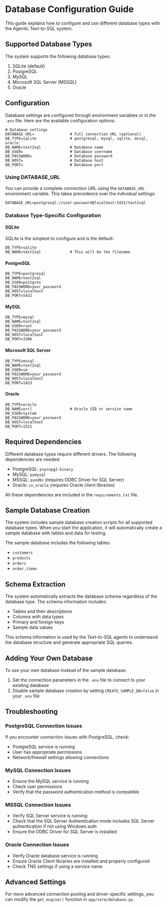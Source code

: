 # Database Configuration Guide

This guide explains how to configure and use different database types with the Agentic Text-to-SQL system.

## Supported Database Types

The system supports the following database types:

1. SQLite (default)
2. PostgreSQL
3. MySQL
4. Microsoft SQL Server (MSSQL)
5. Oracle

## Configuration

Database settings are configured through environment variables or in the `.env` file. Here are the available configuration options:

```
# Database settings
DATABASE_URL=                # Full connection URL (optional)
DB_TYPE=sqlite               # postgresql, mysql, sqlite, mssql, oracle
DB_NAME=text2sql             # Database name
DB_USER=                     # Database username
DB_PASSWORD=                 # Database password
DB_HOST=                     # Database host
DB_PORT=                     # Database port
```

### Using DATABASE_URL

You can provide a complete connection URL using the `DATABASE_URL` environment variable. This takes precedence over the individual settings:

```
DATABASE_URL=postgresql://user:password@localhost:5432/text2sql
```

### Database Type-Specific Configuration

#### SQLite

SQLite is the simplest to configure and is the default:

```
DB_TYPE=sqlite
DB_NAME=text2sql             # This will be the filename
```

#### PostgreSQL

```
DB_TYPE=postgresql
DB_NAME=text2sql
DB_USER=postgres
DB_PASSWORD=your_password
DB_HOST=localhost
DB_PORT=5432
```

#### MySQL

```
DB_TYPE=mysql
DB_NAME=text2sql
DB_USER=root
DB_PASSWORD=your_password
DB_HOST=localhost
DB_PORT=3306
```

#### Microsoft SQL Server

```
DB_TYPE=mssql
DB_NAME=text2sql
DB_USER=sa
DB_PASSWORD=your_password
DB_HOST=localhost
DB_PORT=1433
```

#### Oracle

```
DB_TYPE=oracle
DB_NAME=orcl                 # Oracle SID or service name
DB_USER=system
DB_PASSWORD=your_password
DB_HOST=localhost
DB_PORT=1521
```

## Required Dependencies

Different database types require different drivers. The following dependencies are needed:

- PostgreSQL: `psycopg2-binary`
- MySQL: `pymysql`
- MSSQL: `pyodbc` (requires ODBC Driver for SQL Server)
- Oracle: `cx_oracle` (requires Oracle client libraries)

All these dependencies are included in the `requirements.txt` file.

## Sample Database Creation

The system includes sample database creation scripts for all supported database types. When you start the application, it will automatically create a sample database with tables and data for testing.

The sample database includes the following tables:
- `customers`
- `products`
- `orders`
- `order_items`

## Schema Extraction

The system automatically extracts the database schema regardless of the database type. The schema information includes:

- Tables and their descriptions
- Columns with data types
- Primary and foreign keys
- Sample data values

This schema information is used by the Text-to-SQL agents to understand the database structure and generate appropriate SQL queries.

## Adding Your Own Database

To use your own database instead of the sample database:

1. Set the connection parameters in the `.env` file to connect to your existing database
2. Disable sample database creation by setting `CREATE_SAMPLE_DB=false` in your `.env` file

## Troubleshooting

### PostgreSQL Connection Issues

If you encounter connection issues with PostgreSQL, check:
- PostgreSQL service is running
- User has appropriate permissions
- Network/firewall settings allowing connections

### MySQL Connection Issues

- Ensure the MySQL service is running
- Check user permissions
- Verify that the password authentication method is compatible

### MSSQL Connection Issues

- Verify SQL Server service is running
- Check that the SQL Server Authentication mode includes SQL Server authentication if not using Windows auth
- Ensure the ODBC Driver for SQL Server is installed

### Oracle Connection Issues

- Verify Oracle database service is running
- Ensure Oracle Client libraries are installed and properly configured
- Check TNS settings if using a service name

## Advanced Settings

For more advanced connection pooling and driver-specific settings, you can modify the `get_engine()` function in `app/core/database.py`. 
